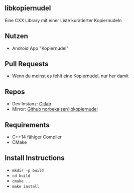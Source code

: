 ## libkopiernudel 

Eine CXX Library mit einer Liste kuratierter Kopiernudeln

## Nutzen
* Android App "Kopiernudel"

## Pull Requests
* Wenn du meinst es fehlt eine Kopiernudel, nur her damit

## Repos
* Dev Instanz: [Gitlab](https://gitlab.norbert-ruehl.de/kopiernudel/libkopiernudel)
* Mirror: [Github norbekaiser/libkopiernudel](https://github.com/norbekaiser/libkopiernudel.git)

## Requirements
* C++14 fähiger Compiler
* CMake

## Install Instructions
* ```mkdir -p build```
* ```cd build```
* ```cmake ..```
* ```make install```

